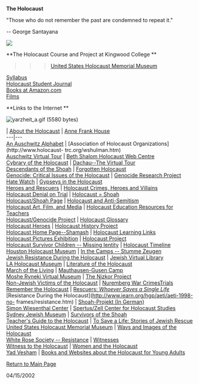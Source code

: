 **The Holocaust**

"Those who do not remember the past are condemned to repeat it."

\-- George Santayana

  

![](jewishstarS1.gif)  
  
**The Holocaust Course and Project at Kingwood College   **

> > > [United States Holocaust Memorial Museum](http://www.ushmm.org/)

[Syllabus](http://kcweb.nhmccd.edu/employee/jsamuels/2354_Holocaust.htm)  
[Holocaust Student
Journal](http://kcweb.nhmccd.edu/employee/jsamuels/holocaust_student_journal.htm)  
[Books at Amazon.com](http://www.amazon.com)  
[Films](http://kcweb.nhmccd.edu/employee/jsamuels/holocaust_films.htm)

    
**Links to the Internet   **

![yarzheit_a.gif \(5580 bytes\)](yarzheit_a.gif)

| [About the
Holocaust](http://history1900s.about.com/library/holocaust/blholocaust.htm) |
[Anne Frank House](http://www.channels.nl/amsterdam/annefran.html)  
---|---  
[An Auschwitz Alphabet](http://www.spectacle.org/695/ausch.html) |
[Association of Holocaust Organizations](http://www.holocaust-
trc.org/wshulman.htm)  
[Auschwitz Virtual Tour](http://remember.org/educate/intro.html) | [Beth
Shalom Holocaust Web Centre](http://www.bethshalom.com/)  
[Cybrary of the Holocaust](http://www.remember.org/) | [Dachau--The Virtual
Tour](http://www.scrapbookpages.com/Dachau/)  
[Descendants of the Shoah](http://dosinc.org.au/)  | [Forgotten
Holocaust](http://www.holocaustforgotten.com/)  
[Genocide: Critical Issues of the
Holocaust](http://motlc.wiesenthal.com/resources/books/genocide/index.html) |
[Genocide Research Project](http://www.people.memphis.edu/~genocide/)  
[Hate Watch](http://hatewatch.org/) | [Gypseys in the
Holocaust](http://www.geocities.com/~patrin/holcaust.htm)  
[Heroes and Rescuers](http://remember.org/heroes.htm) | [Holocaust Crimes,
Heroes and Villains](http://www.auschwitz.dk/)  
[Holocaust Denial on
Trial](http://www.holocaustdenialontrial.org/ieindex.html) | [Holocaust =
Shoah](http://members.tripod.com/~belair_2/holocaust.html)  
[Holocaust/Shoah Page](http://www.mtsu.edu/~baustin/holo.html) | [Holocaust
and Anti-Semitism](http://www.maven.co.il/subjects/idx178.htm)  
[Holocaust Art, Film, and Media](http://remember.org/media.htm) | [Holocaust
Education Resources for Teachers](http://www.holocaust-trc.org/wshulman.htm)  
[Holocaust/Genocide Project](http://www.iearn.org/hgp/) | [Holocaust
Glossary](http://library.advanced.org/12663/glossary.html)  
[Holocaust Heroes](http://www.holocaust-heroes.com/) | [Holocaust History
Project](http://www.holocaust-history.org/)  
[Holocaust Home Page--Shamash](http://shamash.org/holocaust/) | [Holocaust
Learning Links](http://remember.org/cylinks.html)  
[Holocaust Pictures
Exhibition](http://www.fmv.ulg.ac.be/schmitz/holocaust.html) | [Holocaust
Project](http://www.lehigh.edu/~inber/tours.html)  
[Holocaust Survivor Children -- Missing
Ientity](http://www.jewishgen.org/missing-identity/) | [Holocaust
Timeline](http://library.advanced.org/12663/timeline/)  
[Houston Holocaust Museum](http://www.hmh.org/) | [In the Camps -- Stumme
Zeugen](http://www.goethe.de/trans/)  
[Jewish Resistance During the
Holocaust](http://www.fatherryan.org/holocaust/resist.htm) | [Jewish Virtual
Library](http://www.us-israel.org/jsource/holo.html)  
[LA Holocaust Museum](http://www.jewishla.com/html/l.a._holocaust_museum.htm)
| [Literature of the
Holocaust](http://www.english.upenn.edu/~afilreis/Holocaust/holhome.html)  
[March of the Living](http://www.bonder.com/march.html) | [Mauthausen-Gusen
Camp](http://linz.orf.at/orf/gusen/)  
[Moshe Ryneki Virtual Museum](http://www.rynecki.org/) | [The Nizkor
Project](http://www.nizkor.org/)  
[Non-Jewish Victims of the Holocaust](http://www.holocaustforgotten.com/) |
[Nuremberg War CrimesTrials](http://www.yale.edu/lawweb/avalon/imt/imt.htm)  
[Remember the Holocaust](http://home.vicnet.net.au/~aragorn/holocaus.htm) |
[Rescuers: _Whoever Saves a Single
Life_](http://www.cs.cmu.edu/afs/cs.cmu.edu/user/mmbt/www/rescuers.html)  
[Resistance During the Holocaust](http://www.iearn.org/hgp/aeti/aeti-1998-no-
frames/resistance.htm) | [ Shoah-Projekt (In
German)](http://www.shoahproject.org/)  
[Simon Wiesenthal Center](http://www.wiesenthal.com/) | [Spertus/Zell Center
for Holocaust Studies](http://www.spertus.edu/zell.html)  
[Sydney Jewish Museum](http://www.join.org.au/sydjmus/) | [Survivors of the
Shoah](http://www.vhf.org/)  
[Teacher's Guide to the
Holocaust](http://fcit.coedu.usf.edu/holocaust/default.htm) | [To Save a Life:
Stories of Jewish Rescue](http://www.humboldt.edu/~rescuers/)  
[United States Holocaust Memorial Museum](http://www.ushmm.org/) | [Wavs and
Images of the Holocaust ](http://earthstation1.com/Holocaust.html)  
[White Rose Society -- Resistance](http://www.spiritone.com/~gdy52150/wr.htm)
| [Witnesses](http://remember.org/witness/index.html)  
[Witness to the Holocaust](http://gtel.gatech.edu/projects/holocaust/) |
[Women and the Holocaust](http://www.interlog.com/~mighty/)  
[Yad Vesham](http://www.yadvashem.org/) | [Books and Websites about the
Holocaust for Young Adults](http://www.euronet.nl/users/jubo/holocaust.html)  
  
  
[Return to Main Page](http://kcweb.nhmccd.edu/employee/jsamuels/joanpage.htm)

04/15/2002

